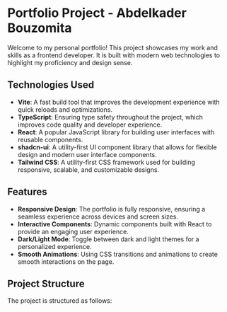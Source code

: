 # Portfolio Project - Abdelkader Bouzomita

Welcome to my personal portfolio! This project showcases my work and skills as a frontend developer. It is built with modern web technologies to highlight my proficiency and design sense.

## Technologies Used

- **Vite**: A fast build tool that improves the development experience with quick reloads and optimizations.
- **TypeScript**: Ensuring type safety throughout the project, which improves code quality and developer experience.
- **React**: A popular JavaScript library for building user interfaces with reusable components.
- **shadcn-ui**: A utility-first UI component library that allows for flexible design and modern user interface components.
- **Tailwind CSS**: A utility-first CSS framework used for building responsive, scalable, and customizable designs.

## Features

- **Responsive Design**: The portfolio is fully responsive, ensuring a seamless experience across devices and screen sizes.
- **Interactive Components**: Dynamic components built with React to provide an engaging user experience.
- **Dark/Light Mode**: Toggle between dark and light themes for a personalized experience.
- **Smooth Animations**: Using CSS transitions and animations to create smooth interactions on the page.

## Project Structure

The project is structured as follows:
